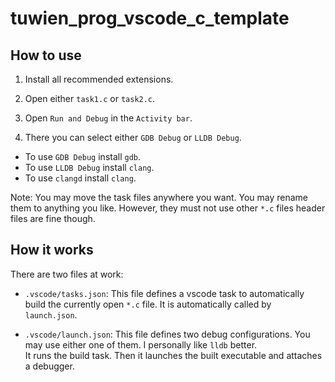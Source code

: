# tuwien_prog_vscode_c_template

## How to use

1. Install all recommended extensions.

2. Open either `task1.c` or `task2.c`.
3. Open `Run and Debug` in the `Activity bar`.
4. There you can select either `GDB Debug` or `LLDB Debug`.

* To use `GDB Debug` install `gdb`.
* To use `LLDB Debug` install `clang`.
* To use `clangd` install `clang`.

Note:
You may move the task files anywhere you want.
You may rename them to anything you like.
However, they must not use other `*.c` files header files are fine though.

## How it works

There are two files at work:
* `.vscode/tasks.json`:
This file defines a vscode task to automatically build the currently open `*.c` file.
It is automatically called by `launch.json`.

* `.vscode/launch.json`:
This file defines two debug configurations.
You may use either one of them.
I personally like `lldb` better. </br>
It runs the build task.
Then it launches the built executable and attaches a debugger.